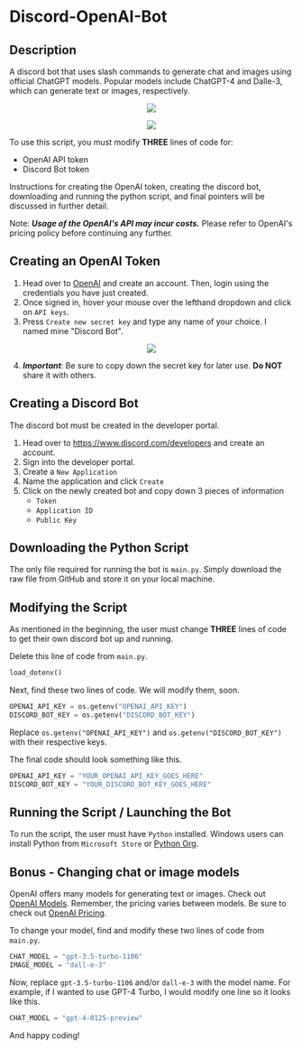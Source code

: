 # Discord-OpenAI-Bot
## Description
A discord bot that uses slash commands to generate chat and images using official ChatGPT models.
Popular models include ChatGPT-4 and Dalle-3, which can generate text or images, respectively.
<p align="center">
  <img src= "https://github.com/Ronaldrc/Discord-OpenAI-Bot/assets/107775094/863604b5-de07-41c4-872f-073faa3ed0ae"/>
</p>

<p align="center">
   <img src= "https://github.com/Ronaldrc/Discord-OpenAI-Bot/assets/107775094/7b75342e-90ff-4f55-93d0-8f138770242f"/>
</p>

To use this script, you must modify **THREE** lines of code for: 
- OpenAI API token
- Discord Bot token

Instructions for creating the OpenAI token, creating the discord bot, downloading and running the python script, and final pointers will be discussed in further detail.

Note: ***Usage of the OpenAI's API may incur costs.*** 
Please refer to OpenAI's pricing policy before continuing any further.

## Creating an OpenAI Token
1. Head over to [OpenAI](https://platform.openai.com/) and create an account. Then, login using the credentials you have just created.
2. Once signed in, hover your mouse over the lefthand dropdown and click on `API keys`.
3. Press `Create new secret key` and type any name of your choice. I named mine "Discord Bot".
<p align="center">
   <img src= "https://github.com/Ronaldrc/Discord-OpenAI-Bot/assets/107775094/48ef5ea9-d5e9-4cea-83ae-a6c566e456b9"/>
</p>

4. ***Important***:
Be sure to copy down the secret key for later use.
**Do NOT** share it with others.

## Creating a Discord Bot
The discord bot must be created in the developer portal.
1. Head over to https://www.discord.com/developers and create an account.
2. Sign into the developer portal.
3. Create a `New Application`
4. Name the application and click `Create`
5. Click on the newly created bot and copy down 3 pieces of information
   - `Token`
   - `Application ID`
   - `Public Key`

## Downloading the Python Script
The only file required for running the bot is `main.py`. Simply download the raw file from GitHub and store it on your local machine.

## Modifying the Script
As mentioned in the beginning, the user must change **THREE** lines of code to get their own discord bot up and running.

Delete this line of code from `main.py`.

```python
load_dotenv()
```

Next, find these two lines of code. We will modify them, soon.
```python
OPENAI_API_KEY = os.getenv("OPENAI_API_KEY")
DISCORD_BOT_KEY = os.getenv("DISCORD_BOT_KEY")
```

Replace `os.getenv("OPENAI_API_KEY")` and `os.getenv("DISCORD_BOT_KEY")` with their respective keys.

The final code should look something like this.
```python
OPENAI_API_KEY = "YOUR_OPENAI_API_KEY_GOES_HERE"
DISCORD_BOT_KEY = "YOUR_DISCORD_BOT_KEY_GOES_HERE"
```

## Running the Script / Launching the Bot
To run the script, the user must have `Python` installed.
Windows users can install Python from `Microsoft Store` or [Python Org](https://www.python.org/).

## Bonus - Changing chat or image models
OpenAI offers many models for generating text or images. Check out [OpenAI Models](https://platform.openai.com/docs/models/overview).
Remember, the pricing varies between models. Be sure to check out [OpenAI Pricing](https://openai.com/pricing).

To change your model, find and modify these two lines of code from `main.py`.
```python
CHAT_MODEL = "gpt-3.5-turbo-1106"
IMAGE_MODEL = "dall-e-3"
```
Now, replace `gpt-3.5-turbo-1106` and/or `dall-e-3` with the model name.
For example, if I wanted to use GPT-4 Turbo, I would modify one line so it looks like this.
```python
CHAT_MODEL = "gpt-4-0125-preview"
```
And happy coding!